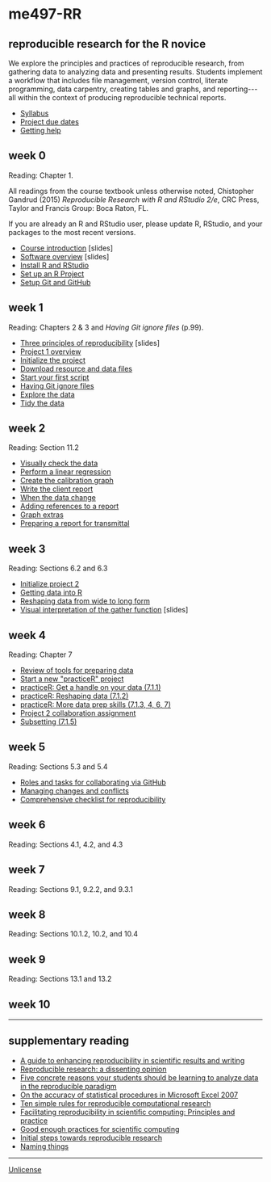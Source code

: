 
# me497-RR

## reproducible research for the R novice

We explore the principles and practices of reproducible research, from gathering data to analyzing data and presenting results. Students implement a  workflow that includes file management, version control, literate programming, data carpentry, creating tables and graphs, and reporting---all within the context of producing reproducible technical reports.

- [Syllabus](cm/cm001_syllabus.md) 
- [Project due dates](cm/cm002a_deadlines.md) 
- [Getting help ](cm/cm002b_getting-help.md) 

## week 0

Reading: Chapter 1. 

All readings from the course textbook unless otherwise noted, Chistopher Gandrud (2015) *Reproducible Research with R and RStudio 2/e*, CRC Press, Taylor and Francis Group: Boca Raton, FL. 

If you are already an R and RStudio user, please update R, RStudio, and your packages to the most recent versions. 

- [Course introduction](slides/slides001_introduction.pdf) [slides] 
- [Software overview](slides/slides002_software.pdf) [slides] 
- [Install R and RStudio](https://github.com/DSR-RHIT/install-R-and-RStudio) 
- [Set up an R Project](https://github.com/DSR-RHIT/install-R-and-RStudio) 
- [Setup Git and GitHub](cm/cm003_git-setup.md) 


## week 1


Reading: Chapters 2 & 3 and *Having Git ignore files* (p.99).  

- [Three principles of reproducibility](slides/slides003_start-report.pdf) [slides]  
- [Project 1 overview](cm/cm004_project-1_overview.md) 
- [Initialize the project](cm/cm005_project-1_initialize.md) 
- [Download resource and data files](cm/cm006_project-1_downloads.md) 
- [Start your first script](cm/cm007_project-1_first-script.md) 
- [Having Git ignore files](cm/cm008_project-1_gitignore.md) 
- [Explore the data](cm/cm009_project-1_explore-data.md) 
- [Tidy the data](cm/cm010_project-1_tidy-data.md) 

## week 2

Reading: Section 11.2 

- [Visually check the data](cm/cm011_project-1_graph-first-look.md) 
- [Perform a linear regression](cm/cm012_project-1_regression.md) 
- [Create the calibration graph](cm/cm013_project-1_graph-better.md) 
- [Write the client report](cm/cm015_project-1_report.md) 
- [When the data change](cm/cm017_project-1_data-change.md) 
- [Adding references to a report](cm/cm018_project-1_references.md) 
- [Graph extras](cm/cm014_project-1_graph-extras.md) 
- [Preparing a report for transmittal](cm/cm016_project-1_report-transmittal.md) 

## week 3

Reading: Sections 6.2 and 6.3

- [Initialize project 2](cm/cm019_project-2_start.md) 
- [Getting data into R](cm/cm020_getting-data-into-R.md) 
- [Reshaping data from wide to long form](cm/cm021_reshaping-data.md) 
- [Visual interpretation of the gather function](slides/slides004_visual-gather.pdf)  [slides] 

## week 4 

Reading: Chapter 7 

- [Review of tools for preparing data](cm/cm022_review-data-prep.md) 
- [Start a new "practiceR" project](cm/cm023_practiceR.md) 
- [practiceR: Get a handle on your data (7.1.1)](cm/cm024_ch07_handle-on-data.md) 
- [practiceR: Reshaping data (7.1.2)](cm/cm025_ch07_reshaping-data.md) 
- [practiceR: More data prep skills (7.1.3, 4, 6, 7)](cm/cm026_ch07_more-data-prep.md) 
- [Project 2 collaboration assignment](cm/cm027_project-2_reviewers.md) 
- [Subsetting (7.1.5)](cm/cm028_ch07_subsetting.md) 

## week 5 

Reading: Sections 5.3 and 5.4 

- [Roles and tasks for collaborating via GitHub](cm/cm029_collaborating-github.md)
- [Managing changes and conflicts](cm/cm030_change-conflict-revert.md) 
- [Comprehensive checklist for reproducibility](http://ropensci.github.io/reproducibility-guide/sections/checklist/)

## week 6 

Reading: Sections 4.1, 4.2, and 4.3

## week 7 

Reading: Sections 9.1, 9.2.2, and 9.3.1 

## week 8 

Reading: Sections 10.1.2, 10.2, and 10.4 

## week 9 

Reading: Sections 13.1 and 13.2 

## week 10 


---

## supplementary reading  

- [A guide to enhancing reproducibility in scientific results and writing](http://ropensci.github.io/reproducibility-guide/) 
- [Reproducible research: a dissenting opinion](http://cogprints.org/8675/1/ReproducibleResearch.pdf) 
- [Five concrete reasons your students should be learning to analyze data in the reproducible paradigm](http://chance.amstat.org/2014/09/reproducible-paradigm/) 
- [On the accuracy of statistical procedures in Microsoft Excel 2007](http://www.pucrs.br/famat/viali/tic_literatura/artigos/planilhas/McHe08.pdf) 
- [Ten simple rules for reproducible computational research](http://journals.plos.org/ploscompbiol/article?id=10.1371/journal.pcbi.1003285) 
- [Facilitating reproducibility in scientific computing: Principles and practice](http://web.stanford.edu/~vcs/papers/reprod2014.pdf) 
- [Good enough practices for scientific computing](http://swcarpentry.github.io/good-enough-practices-in-scientific-computing/) 
- [Initial steps towards reproducible research](http://kbroman.org/steps2rr/) 
- [Naming things](https://rawgit.com/Reproducible-Science-Curriculum/rr-organization1/master/organization-01-slides.html#1) 


---
[Unlicense](UNLICENSE.md)
